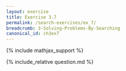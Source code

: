 ```yaml
---
layout: exercise
title: Exercise 3.7
permalink: /search-exercises/ex_7/
breadcrumb: 3-Solving-Problems-By-Searching
canonical_id: ch3ex7
---
```


{% include mathjax_support %}
<div id="hiddden">{% include_relative question.md %}</div>